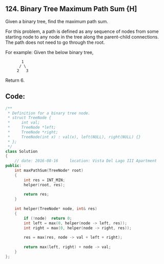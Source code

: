## 124. Binary Tree Maximum Path Sum {H]
Given a binary tree, find the maximum path sum.

For this problem, a path is defined as any sequence of nodes from some starting node to any node in the tree along the parent-child connections. The path does not need to go through the root.

For example:
Given the below binary tree,
```
       1
      / \
     2   3
```
Return 6.


## Code:
```c++
/**
 * Definition for a binary tree node.
 * struct TreeNode {
 *     int val;
 *     TreeNode *left;
 *     TreeNode *right;
 *     TreeNode(int x) : val(x), left(NULL), right(NULL) {}
 * };
 */
class Solution 
{
    // date: 2016-08-16     location: Vista Del Lago III Apartment
public:
    int maxPathSum(TreeNode* root) 
    {
        int res = INT_MIN;
        helper(root, res);
        
        return res;
    }
    
    int helper(TreeNode* node, int& res)
    {
        if (!node)  return 0;
        int left = max(0, helper(node -> left, res));
        int right = max(0, helper(node -> right, res));
        
        res = max(res, node -> val + left + right);
        
        return max(left, right) + node -> val;
    }
};
```
